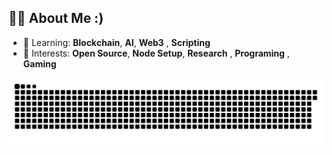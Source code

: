 ## 👨‍💻 About Me :)
- 🌱 Learning: **Blockchain**, **AI**, **Web3** , **Scripting**
- 🚀 Interests: **Open Source**, **Node Setup**, **Research** , **Programing** , **Gaming**

<div align="center">
  <picture>
    <!-- Dark theme -->
    <source srcset="https://raw.githubusercontent.com/arun993/arun993/refs/heads/main/github-contribution-grid-snake-dark.svg" media="(prefers-color-scheme: dark)">
    <!-- Light theme -->
    <img src="https://raw.githubusercontent.com/arun993/arun993/refs/heads/main/github-contribution-grid-snake.svg" alt="github contribution grid snake animation">
  </picture>
</div>



